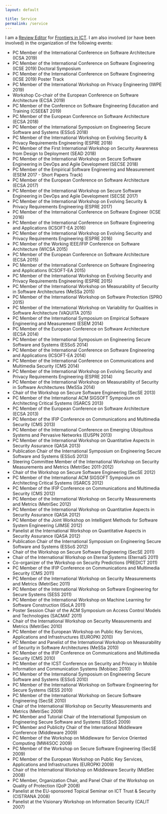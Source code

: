 ```yaml
---
layout: default

title: Service
permalink: /service
---
```


<!-- 
I am an Associate Editor of the <a href="http://www.igi-global.com/ijsse" rel="nofollow" target="_blank">International Journal of Secure Software Engineering</a> (IJSSE) and a member of the Review Editorial Board of <a href="http://www.frontiersin.org/ICT/about" target="_blank">Frontiers in ICT</a>. -->

<p>I am a <a href="https://loop.frontiersin.org/people/185212/overview" target="_blank">Review Editor</a> for <a href="http://www.frontiersin.org/ICT/about" target="_blank">Frontiers in ICT</a>. I am also involved (or have been involved) in the organization of the following events:</p>
	
<ul>
	<li>PC Member of the International Conference on Software Architecture (ICSA 2019)</li>
	<li>PC Member of the International Conference on Software Engineering (ICSE 2019) Doctoral Symposium</li>
	<li>PC Member of the International Conference on Software Engineering (ICSE 2019) Poster Track</li>
	<li>PC Member of the International Workshop on Privacy Engineering (IWPE 2019)</li>
	<li>Workshop Co-chair of the European Conference on Software Architecture (ECSA 2019)</li>	
	<li>PC Member of the Conference on Software Engineering Education and Training (CSEE&amp;T 2019)</li>
	<li>PC Member of the European Conference on Software Architecture (ECSA 2018)</li>
	<li>PC Member of the International Symposium on Engineering Secure Software and Systems (ESSoS 2018)</li>
	<li>PC Member of the International Workshop on Evolving Security &amp; Privacy Requirements Engineering (ESPRE 2018)</li>
	<li>PC Member of the First International Workshop on Security Awareness from Design to Deployment (SEAD 2018)</li>
	<li>PC Member of the International Workshop on Secure Software Engineering in DevOps and Agile Development (SECSE 2018)</li>
	<li>PC Member of the Empirical Software Engineering and Measurement (ESEM 2017 - Short Papers Track)</li>
	<li>PC Member of the European Conference on Software Architecture (ECSA 2017)</li>
	<li>PC Member of the International Workshop on Secure Software Engineering in DevOps and Agile Development (SECSE 2017)</li>
	<li>PC Member of the International Workshop on Evolving Security &amp; Privacy Requirements Engineering (ESPRE 2017)</li>
	<li>PC Member of the International Conference on Software Engineer (ICSE 2016)</li>
	<li>PC Member of the International Conference on Software Engineering and Applications (ICSOFT-EA 2016)</li>
	<li>PC Member of the International Workshop on Evolving Security and Privacy Requirements Engineering (ESPRE 2016)</li>
	<li>PC Member of the Working IEEE/IFIP Conference on Software Architecture (WICSA 2015)</li>
	<li>PC Member of the European Conference on Software Architecture (ECSA 2015)</li>
	<li>PC Member of the International Conference on Software Engineering and Applications (ICSOFT-EA 2015)</li>
	<li>PC Member of the International Workshop on Evolving Security and Privacy Requirements Engineering (ESPRE 2015)</li>
	<li>PC Member of the International Workshop on Measurability of Security in Software Architectures (MeSSa 2015)</li>
	<li>PC Member of the International Workshop on Software Protection (SPRO 2015)</li>
	<li>PC Member of the International Workshop on Variability for Qualities in Software Architecture (VAQUITA 2015)</li>
	<li>PC Member of the International Symposium on Empirical Software Engineering and Measurement (ESEM 2014)</li>
	<li>PC Member of the European Conference on Software Architecture (ECSA 2014)</li>
	<li>PC Member of the International Symposium on Engineering Secure Software and Systems (ESSoS 2014)</li>
	<li>PC Member of the International Conference on Software Engineering and Applications (ICSOFT-EA 2014)</li>
	<li>PC Member of the International Conference on Communications and Multimedia Security (CMS 2014)</li>
	<li>PC Member of the International Workshop on Evolving Security and Privacy Requirements Engineering (ESPRE 2014)</li>
	<li>PC Member of the International Workshop on Measurability of Security in Software Architectures (MeSSa 2014)</li>
	<li>Chair of the Workshop on Secure Software Engineering (SecSE 2013)</li>
	<li>PC Member of the International ACM SIGSOFT Symposium on Architecting Critical Systems (ISARCS 2013)</li>
	<li>PC Member of the European Conference on Software Architecture (ECSA 2013)</li>
	<li>PC Member of the IFIP Conference on Communications and Multimedia Security (CMS 2013)</li>
	<li>PC Member of the International Conference on Emerging Ubiquitous Systems and Pervasive Networks (EUSPN 2013)</li>
	<li>PC Member of the International Workshop on Quantitative Aspects in Security Assurance (QASA 2013)</li>
	<li>Publication Chair of the International Symposium on Engineering Secure Software and Systems (ESSoS 2013)</li>
	<li>Steering Committee Member of the International Workshop on Security Measurements and Metrics (MetriSec 2011-2012)</li>
	<li>Chair of the Workshop on Secure Software Engineering (SecSE 2012)</li>
	<li>PC Member of the International ACM SIGSOFT Symposium on Architecting Critical Systems (ISARCS 2012)</li>
	<li>PC Member of the IFIP Conference on Communications and Multimedia Security (CMS 2012)</li>
	<li>PC Member of the International Workshop on Security Measurements and Metrics (MetriSec 2012)</li>
	<li>PC Member of the International Workshop on Quantitative Aspects in Security Assurance (QASA 2012)</li>
	<li>PC Member of the Joint Workshop on Intelligent Methods for Software System Engineering (JIMSE 2012)</li>
	<li>Panelist at the International Workshop on Quantitative Aspects in Security Assurance (QASA 2012)</li>
	<li>Publication Chair of the International Symposium on Engineering Secure Software and Systems (ESSoS 2012)</li>
	<li>Chair of the Workshop on Secure Software Engineering (SecSE 2011)</li>
	<li>Chair of the International Workshop on Eternal Systems (EternalS 2011)</li>
	<li>Co-organizer of the Workshop on Security Predictions (PREDICT 2011)</li>
	<li>PC Member of the IFIP Conference on Communications and Multimedia Security (CMS 2011)</li>
	<li>PC Member of the International Workshop on Security Measurements and Metrics (MetriSec 2011)</li>
	<li>PC Member of the International Workshop on Software Engineering for Secure Systems (SESS 2011)</li>
	<li>PC Member of the International Workshop on Machine Learning for Software Construction (ISoLA 2011)</li>
	<li>Poster Session Chair of the ACM Symposium on Access Control Models and Technologies (SACMAT 2011)</li>
	<li>Chair of the International Workshop on Security Measurements and Metrics (MetriSec 2010)</li>
	<li>PC Member of the European Workshop on Public Key Services, Applications and Infrastructures (EUROPKI 2010)</li>
	<li>PC Member and Panelist of the International Workshop on Measurability of Security in Software Architectures (MeSSa 2010)</li>
	<li>PC Member of the IFIP Conference on Communications and Multimedia Security (CMS 2010)</li>
	<li>PC Member of the ICST Conference on Security and Privacy in Mobile Information and Communication Systems (Mobisec 2010)</li>
	<li>PC Member of the International Symposium on Engineering Secure Software and Systems (ESSoS 2010)</li>
	<li>PC Member of the International Workshop on Software Engineering for Secure Systems (SESS 2010)</li>
	<li>PC Member of the International Workshop on Secure Software Engineering (SecSE 2010)</li>
	<li>Chair of the International Workshop on Security Measurements and Metrics (MetriSec 2009)</li>
	<li>PC Member and Tutorial Chair of the International Symposium on Engineering Secure Software and Systems (ESSoS 2009)</li>
	<li>PC Member and Publicity Chair of the International Middleware Conference (Middleware 2009)</li>
	<li>PC Member of the Workshop on Middleware for Service Oriented Computing (MW4SOC 2009)</li>
	<li>PC Member of the Workshop on Secure Software Engineering (SecSE 2009)</li>
	<li>PC Member of the European Workshop on Public Key Services, Applications and Infrastructures (EUROPKI 2009)</li>
	<li>Chair of the International Workshop on Middleware Security (MidSec 2008)</li>
	<li>PC Member, Organization Chair, and Panel Chair of the Workshop on Quality of Protection (QoP 2008)</li>
	<li>Panelist at the EU-sponsored Topical Seminar on ICT Trust &amp; Security (CISTRANA 2008)</li>
	<li>Panelist at the Visionary Workshop on Information Security (CALIT 2007)</li>
</ul>
